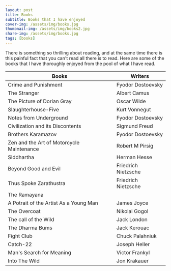 ```yaml
---
layout: post
title: Books
subtitle: Books that I have enjoyed
cover-img: /assets/img/books.jpg
thumbnail-img: /assets/img/books2.jpg
share-img: /assets/img/books.jpg
tags: [books]
---
```


There is something so thrilling about reading, and at the same time there is this painful fact that you can't read all there is to read. Here are some of the books that I have thoroughly enjoyed from the pool of what I have read.

|     Books                                      |    Writers                |
|------------------------------------------------|---------------------------|
| Crime and Punishment                           | Fyodor Dostoevsky         |
| The Stranger                                   | Albert Camus              |
| The Picture of Dorian Gray                     | Oscar Wilde               |
| Slaughterhouse-Five                            | Kurt Vonnegut             |
| Notes from Underground                         | Fyodor Dostoevsky         |
| Civilization and its Discontents               | Sigmund Freud             |
| Brothers Karamazov                             | Fyodor Dostoevsky         |
| Zen and the Art of Motorcycle Maintenance      | Robert M Pirsig           |
| Siddhartha                                     | Herman Hesse              |
| Beyond Good and Evil                           | Friedrich Nietzsche       |
| Thus Spoke Zarathustra                         | Friedrich Nietzsche       |
| The Ramayana                                   |                           |
| A Potrait of the Artist As a Young Man         | James Joyce               |
| The Overcoat                                   | Nikolai Gogol             |
| The call of the Wild                           | Jack London               |
| The Dharma Bums                                | Jack Kerouac              |
| Fight Club                                     | Chuck Palahniuk           |
| Catch-22                                       | Joseph Heller             |
| Man's Search for Meaning                       | Victor Frankyl            |
| Into The Wild                                  | Jon Krakauer              |

